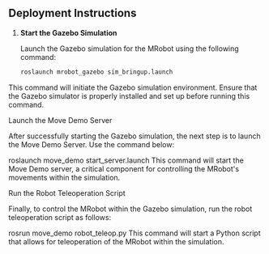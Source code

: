 ## Deployment Instructions

1. **Start the Gazebo Simulation**

   Launch the Gazebo simulation for the MRobot using the following command:

   ```bash
   roslaunch mrobot_gazebo sim_bringup.launch
This command will initiate the Gazebo simulation environment. Ensure that the Gazebo simulator is properly installed and set up before running this command.

Launch the Move Demo Server

After successfully starting the Gazebo simulation, the next step is to launch the Move Demo Server. Use the command below:

roslaunch move_demo start_server.launch
This command will start the Move Demo server, a critical component for controlling the MRobot's movements within the simulation.

Run the Robot Teleoperation Script

Finally, to control the MRobot within the Gazebo simulation, run the robot teleoperation script as follows:

rosrun move_demo robot_teleop.py
This command will start a Python script that allows for teleoperation of the MRobot within the simulation.
